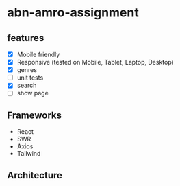# abn-amro-assignment

## features

- [x] Mobile friendly
- [x] Responsive (tested on Mobile, Tablet, Laptop, Desktop)
- [x] genres
- [ ] unit tests
- [x] search
- [ ] show page

## Frameworks

- React
- SWR
- Axios
- Tailwind

## Architecture
